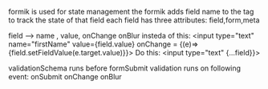 formik is used for state management
the formik adds field name to the <Field> tag to track the state of that field
each field has three attributes:
field,form,meta

field --> name , value, onChange onBlur
insteda of this:
<input type="text" name="firstName" value={field.value} onChange = {(e)=>{field.setFieldValue(e.target.value)}}>
Do this:
<input type="text" {...field}}>

validationSchema runs before formSubmit
validation runs on following event:
onSubmit
onChange
onBlur
